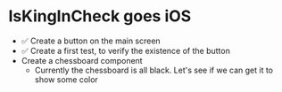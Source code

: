 #  IsKingInCheck goes iOS

- ✅ Create a button on the main screen
- ✅ Create a first test, to verify the existence of the button
- Create a chessboard component
    - Currently the chessboard is all black. Let's see if we can get it to show some color
